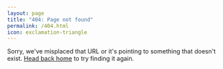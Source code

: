 ```yaml
---
layout: page
title: "404: Page not found"
permalink: /404.html
icon: exclamation-triangle
---
```


<div class="page">
    <p class="lead">Sorry, we've misplaced that URL or it's pointing to something that doesn't exist. <a href="{{ site.baseurl }}/">Head back home</a> to try finding it again.</p>
</div>
